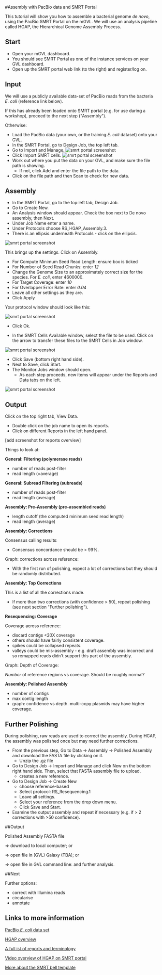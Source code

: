#Assembly with PacBio data and SMRT Portal

This tutorial will show you how to assemble a bacterial genome *de novo*, using the PacBio SMRT Portal on the mGVL. We will use an analysis pipeline called HGAP, the Hierarchical Genome Assembly Process.

<!-- FIXMEs:

- will SMRT portal be available on all training GVLs
- will students use existing SMRT portal registrations, or will each set up their own
- PacBio data E coli to be loaded into SMRT portal(s) -->


## Start
- Open your mGVL dashboard.
- You should see SMRT Portal as one of the instance services on your GVL dashboard.
- Open up the SMRT portal web link (to the right) and register/log on.

## Input
We will use a publicly available data-set of PacBio reads from the bacteria *E. coli* (reference link below).

If this has already been loaded onto SMRT portal (e.g. for use during a workshop), proceed to the next step ("Assembly").

Otherwise:

- Load the PacBio data (your own, or the training *E. coli* dataset) onto your GVL.
- In the SMRT Portal, go to <ss>Design Job</ss>, the top left tab.
- Go to <ss>Import and Manage</ss>.
![smrt portal screenshot](images/image03.png)
- Click <ss>Import SMRT cells</ss>.
![smrt portal screenshot](images/image04.png)
- Work out where you put the data on your GVL, and make sure the file path is showing.
    - If not, click <ss>Add</ss> and enter the file path to the data.
- Click on the file path and then <ss>Scan</ss> to check for new data.

## Assembly
- In the SMRT Portal, go to the top left tab, <ss>Design Job</ss>.
- Go to <ss>Create New</ss>.
- An <ss>Analysis</ss> window should appear. Check the box next to <ss>De novo assembly</ss>, then <ss>Next</ss>.
- Under <ss>Job Name</ss> enter a name.
- Under <ss>Protocols</ss> choose <ss>RS_HGAP_Assembly.3</ss>.
- There is an ellipsis underneath <ss>Protocols</ss> - click on the ellipsis.

![smrt portal screenshot](images/smrt1.png)

This brings up the settings. Click on <ss>Assembly</ss>.

- For <ss>Compute Minimum Seed Read Length</ss>: ensure box is ticked
- For <ss>Number of Seed Read Chunks</ss>: enter *12*
- Change the <ss>Genome Size</ss> to an approximately correct size for the species. For *E. coli*, enter 4600000.
- For <ss>Target Coverage</ss>: enter *10*
- For <ss>Overlapper Error Rate</ss>: enter *0.04*
- Leave all other settings as they are.
- Click <ss>Apply</ss>

 Your protocol window should look like this:

![smrt portal screenshot](images/image02.png)

- Click <ss>Ok</ss>.  

- In the <ss>SMRT Cells Available</ss> window, select the file to be used. Click on the arrow to transfer these files to the SMRT Cells in Job window.

![smrt portal screenshot](images/smrt3.png)

- Click <ss>Save</ss> (bottom right hand side).
- Next to <ss>Save</ss>, click <ss>Start</ss>.
- The <ss>Monitor Jobs</ss> window should open.
    - As each step proceeds, new items will appear under the <ss>Reports</ss> and <ss>Data</ss> tabs on the left.

![smrt portal screenshot](images/smrt6.png)

## Output

Click on the top right tab, <ss>View Data</ss>.

- Double click on the job name to open its reports.
- Click on different <ss>Reports</ss> in the left hand panel.

[add screenshot for reports overview]

Things to look at:

**General: Filtering (polymerase reads)**

- number of reads post-filter
- read length (=average)

**General: Subread Filtering (subreads)**

- number of reads post-filter
- read length (average)

**Assembly: Pre-Assembly (pre-assembled reads)**

- length cutoff (the computed minimum seed read length)
- read length (average)

**Assembly: Corrections**

Consensus calling results:

- Consensus concordance should be > 99%.

Graph: corrections across reference:

- With the first run of polishing, expect a lot of corrections but they should be randomly distributed.

**Assembly: Top Corrections**

This is a list of all the corrections made.

- If more than two corrections (with confidence > 50), repeat polishing (see next section "Further polishing").

**Resequencing: Coverage**

Coverage across reference:

- discard contigs <20X coverage
- others should have fairly consistent coverage.
- spikes could be collapsed repeats.
- valleys could be mis-assembly - e.g. draft assembly was incorrect and so remapped reads didn't support this part of the assembly.

Graph: Depth of Coverage:

*Number* of reference regions vs coverage. Should be roughly normal?

**Assembly: Polished Assembly**

- number of contigs
- max contig length
- graph: confidence vs depth. multi-copy plasmids may have higher coverage.

## Further Polishing

During polishing, raw reads are used to correct the assembly.
During HGAP, the assembly was polished once but may need further corrections.

- From the previous step, Go to <ss>Data &rarr; Assembly &rarr; Polished Assembly</ss> and download the FASTA file by clicking on it.
    - Unzip the .gz file
- Go to <ss>Design Job &rarr; Import and Manage</ss> and click <ss>New</ss> on the bottom right hand side. Then, select that FASTA assembly file to upload.
    - creates a new reference.
- Go to <ss>Design Job &rarr; Create New</ss>
    - choose reference-based
    - Select protocol: RS_Resequencing.1
    - Leave all settings.
    - Select your reference from the drop down menu.
    - Click <ss>Save</ss> and <ss>Start</ss>.
- Examine the output assembly and repeat if necessary (e.g. if > 2 corrections with >50 confidence).

##Output

Polished Assembly FASTA file

=> download to local computer; or

=> open file in (GVL) Galaxy (TBA); or

=> open file in GVL command line: and further analysis.

##Next

Further options:

- correct with Illumina reads
- circularise
- annotate

## Links to more information

[PacBio *E. coli* data set](https://github.com/PacificBiosciences/DevNet/wiki/E.-coli-Bacterial-Assembly)

[HGAP overview](https://github.com/PacificBiosciences/Bioinformatics-Training/wiki/HGAP)

[A full ist of reports and terminology](http://files.pacb.com/software/smrtanalysis/2.3.0/doc/smrtportal/help/Webhelp/SMRT_Portal.htm)

[Video overview of HGAP on SMRT portal](http://www.pacb.com/training/BacterialAssemblyandEpigeneticAnalysis/story.html)

[More about the SMRT bell template](http://files.pacb.com/Training/IntroductiontoSMRTbellTemplatePreparation/story_content/external_files/Introduction%20to%20SMRTbell%E2%84%A2%20Template%20Preparation.pdf)
